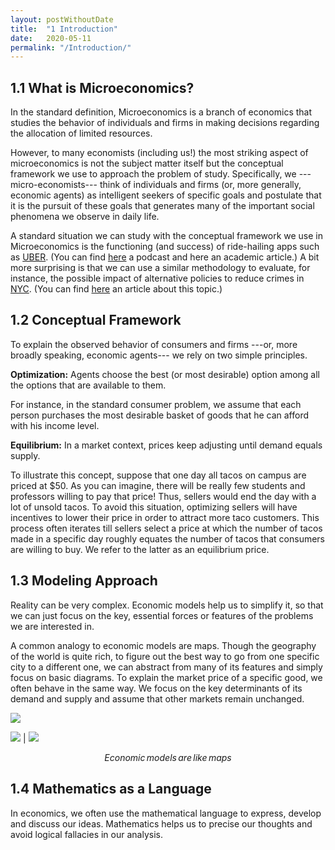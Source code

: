 ```yaml
---
layout: postWithoutDate
title:  "1 Introduction"
date:   2020-05-11
permalink: "/Introduction/"
---
```


  <script src="https://cdn.mathjax.org/mathjax/latest/MathJax.js?config=TeX-AMS-MML_HTMLorMML" type="text/javascript" ></script>

## 1.1 What is Microeconomics?

In the standard definition, Microeconomics is a branch of economics that studies the behavior of individuals and firms in making decisions regarding the allocation of limited resources.

However, to many economists (including us!) the most striking aspect of microeconomics is not the subject matter itself but the conceptual framework we use to approach the problem of study. Specifically, we ---micro-economists--- think of individuals and firms (or, more generally, economic agents) as intelligent seekers of specific goals and postulate that it is the pursuit of these goals that generates many of the important social phenomena we observe in daily life.

A standard situation we can study with the conceptual framework we use in Microeconomics is the functioning (and success) of ride-hailing apps such as [UBER](https://en.wikipedia.org/wiki/Uber_(company)). (You can find [here](http://www.npr.org/sections/money/2015/07/31/428157211/episode-643-the-taxi-king) a podcast and here an academic article.) A bit more surprising is that we can use a similar methodology to evaluate, for instance, the possible impact of alternative policies to reduce crimes in [NYC](http://www.scientificamerican.com/article/how-new-york-beat-crime/). (You can find [here](http://blog.oup.com/2012/06/zimring-scientific-american-nyc-beat-crime/) an article about this topic.)

## 1.2 Conceptual Framework

To explain the observed behavior of consumers and firms ---or, more broadly speaking, economic agents--- we rely on two simple principles.

**Optimization:** Agents choose the best (or most desirable) option among all the options that are available to them.

For instance, in the standard consumer problem, we assume that each person purchases the most desirable basket of goods that he can afford with his income level.

**Equilibrium:** In a market context, prices keep adjusting until demand equals supply.

To illustrate this concept, suppose that one day all tacos on campus are priced at $50. As you can imagine, there will be really few students and professors willing to pay that price! Thus, sellers would end the day with a lot of unsold tacos. To avoid this situation, optimizing sellers will have incentives to lower their price in order to attract more taco customers. This process often iterates till sellers select a price at which the number of tacos made in a specific day roughly equates the number of tacos that consumers are willing to buy. We refer to the latter as an equilibrium price.

## 1.3 Modeling Approach

Reality can be very complex. Economic models help us to simplify it, so that we can just focus on the key, essential forces or features of the problems we are interested in.

A common analogy to economic models are maps. Though the geography of the world is quite rich, to figure out the best way to go from one specific city to a different one, we can abstract from many of its features and simply focus on basic diagrams. To explain the market price of a specific good, we often behave in the same way. We focus on the key determinants of its demand and supply and assume that other markets remain unchanged.


<img src="{{ site.baseurl }}/img/1-3maps.PNG">





<img src="{{ site.baseurl }}/img/2020-05-23-map.PNG"> | <img src="{{ site.baseurl }}/img/2020-05-23-supply-and-demand.PNG">

$$Economic \, models \, are \, like \, maps$$

## 1.4 Mathematics as a Language

In economics, we often use the mathematical language to express, develop and discuss our ideas. Mathematics helps us to precise our thoughts and avoid logical fallacies in our analysis.
